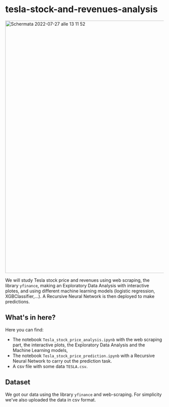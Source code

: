 # tesla-stock-and-revenues-analysis
<img width="800" alt="Schermata 2022-07-27 alle 13 11 52" src="https://user-images.githubusercontent.com/91341004/181233443-3f9410fa-f549-4f60-9cf4-3b7132449867.png">

We will study Tesla stock price and revenues using web scraping, the library `yfinance`, making an Exploratory Data Analysis with interactive plotes, and using different machine learning models (logistic regression, XGBClassifier,...). A Recursive Neural Network is then deployed to make predictions. 

## What's in here?
Here you can find:
- The notebook `Tesla_stock_price_analysis.ipynb` with the web scraping part, the interactive plots, the Exploratory Data Analysis and the Machine Learning models,
- The notebook `Tesla_stock_price_prediction.ipynb` with a Recursive Neural Network to carry out the prediction task.
- A csv file with some data `TESLA.csv`.

## Dataset
We got our data using the library `yfinance` and web-scraping. For simplicity we've also uploaded the data in csv format.

